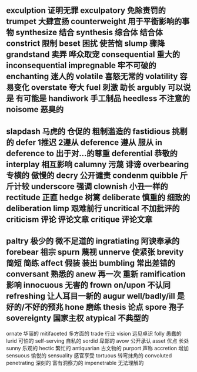 exculption 证明无罪
exculpatory 免除责罚的
trumpet 大肆宣扬
counterweight 用于平衡影响的事物
synthesize 结合
synthesis 综合体 结合体
constrict 限制
beset 困扰 使苦恼
slump 骤降
grandstand 卖弄 哗众取宠
consequential 重大的 inconsequential
impregnable 牢不可破的
enchanting 迷人的
volatile 喜怒无常的 volatility 容易变化
overstate 夸大
fuel 刺激 助长
argubly 可以说是 有可能是
handiwork 手工制品
heedless 不注意的
noisome 恶臭的
---
slapdash 马虎的 仓促的 粗制滥造的
fastidious 挑剔的
defer 1推迟 2遵从
deference 遵从 服从
in deference to 出于对...的尊重
deferential 恭敬的
interplay 相互影响
calumny 污蔑 诽谤
overbearing 专横的 傲慢的
decry 公开谴责 condenm
quibble 斤斤计较
underscore 强调
clownish 小丑一样的
rectitude 正直
hedge 树篱
deliberate 慎重的 细致的 deliberation
limp 艰难前行
uncritical 不加批评的
criticism 评论 评论文章
critique 评论文章
---
paltry 极少的 微不足道的
ingratiating 阿谀奉承的
forebear 祖宗
spurn 蔑视
unnerve 使紧张
brevity 简短 简练
affect 假装 装出
bumbling 常出差错的
conversant 熟悉的
anew 再一次 重新
ramification 影响
innocuous 无害的
frown on/upon 不认同
refreshing 让人耳目一新的
augur well/badly/ill 是好的/不好的预兆
hone 磨练
thesis 论点
spore 孢子
sovereignty 国家主权
atypical 不典型的
---
ornate 华丽的
mitifaceted 多方面的
trade 行业
vision 远见卓识
folly 愚蠢的
lurid 可怕的
self-serving 自私的
sordid 卑鄙的
avow 公开承认
asset 优点 长处
sunny 乐观的
hectic 繁忙的
antiquarian 古文物的
purport 声称
accretion 增加
sensuous 愉悦的 
sensuality 感官享受
tortuous 转弯抹角的 convoluted
penetrating 深刻的 富有洞察力的
impenetrable 无法理解的
